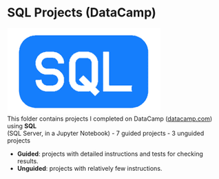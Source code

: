 # SQL Projects (DataCamp)  
![SQL Logo](../../assets/SQL.png)  
This folder contains projects I completed on DataCamp ([datacamp.com](datacamp.com)) using **SQL**  
(SQL Server, in a Jupyter Notebook)
    - 7 guided projects
    - 3 unguided projects

- **Guided**: projects with detailed instructions and tests for checking results.
- **Unguided**: projects with relatively few instructions.
